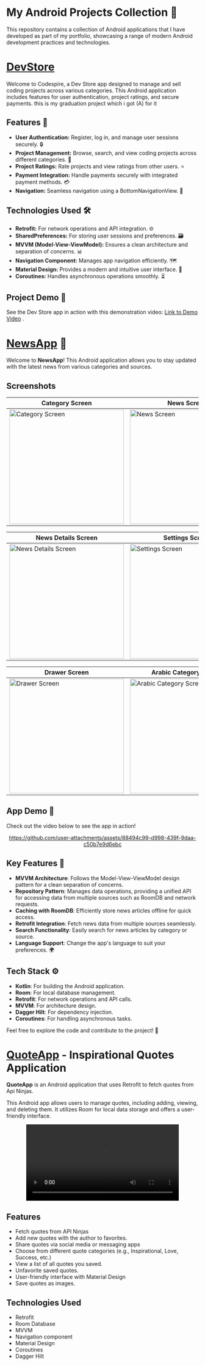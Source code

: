 # My Android Projects Collection 🚀

This repository contains a collection of Android applications that I have developed as part of my portfolio, showcasing a range of modern Android development practices and technologies.

# [DevStore](https://github.com/AhmedRaba/DevStore) 

Welcome to Codespire, a Dev Store app designed to manage and sell coding projects across various categories. This Android application includes features for user authentication, project ratings, and secure payments.
this is my graduation project which i got (A) for it

## Features 🌟

- **User Authentication:** Register, log in, and manage user sessions securely. 🔒
- **Project Management:** Browse, search, and view coding projects across different categories. 📁
- **Project Ratings:** Rate projects and view ratings from other users. ⭐
- **Payment Integration:** Handle payments securely with integrated payment methods. 💳
- **Navigation:** Seamless navigation using a BottomNavigationView. 🧭

## Technologies Used 🛠️

- **Retrofit:** For network operations and API integration. 🌐
- **SharedPreferences:** For storing user sessions and preferences. 🗃️
- **MVVM (Model-View-ViewModel):** Ensures a clean architecture and separation of concerns. 📊
- **Navigation Component:** Manages app navigation efficiently. 🗺️
- **Material Design:** Provides a modern and intuitive user interface. 🎨
- **Coroutines:** Handles asynchronous operations smoothly. ⏳


## Project Demo 🎥

See the Dev Store app in action with this demonstration video:
[Link to Demo Video](https://drive.google.com/file/d/1acc2kCVpB-UGK5SZIRy751ioOpXG1S9K/view?usp=drive_link)
.

# [NewsApp](https://github.com/AhmedRaba/NewsApp) 📰

Welcome to **NewsApp**! This Android application allows you to stay updated with the latest news from various categories and sources.

## Screenshots

<div align="center">

| Category Screen                    | News Screen                          |
|------------------------------------|--------------------------------------|
| <img src="https://github.com/user-attachments/assets/dbc1e724-2e3a-4cda-a4eb-3e9d9b6a85b2" alt="Category Screen" width="300"/> | <img src="https://github.com/user-attachments/assets/4f1ce9db-e50d-40c5-85e1-56e9f1584a84" alt="News Screen" width="300"/> |

| News Details Screen                | Settings Screen                      |
|------------------------------------|--------------------------------------|
| <img src="https://github.com/user-attachments/assets/3b10b4e4-afdf-4652-b01b-abec1fc09a39" alt="News Details Screen" width="300"/> | <img src="https://github.com/user-attachments/assets/14b9d7f8-182f-4490-8ad6-f1aec5e59be4" alt="Settings Screen" width="300"/> |

| Drawer Screen                      | Arabic Category Screen               |
|------------------------------------|--------------------------------------|
| <img src="https://github.com/user-attachments/assets/98b4f2fd-89eb-4c23-a765-5df7bcc68712" alt="Drawer Screen" width="300"/> | <img src="https://github.com/user-attachments/assets/837e4180-173e-4ab6-a94f-6cdced72ba71" alt="Arabic Category Screen" width="300"/> |

</div>

## App Demo 🎥

Check out the video below to see the app in action!

<div align="center">
   

https://github.com/user-attachments/assets/88494c99-d998-439f-9daa-c50b7e9d6ebc


</div>

## Key Features 🌟

- **MVVM Architecture**: Follows the Model-View-ViewModel design pattern for a clean separation of concerns.
- **Repository Pattern**: Manages data operations, providing a unified API for accessing data from multiple sources such as RoomDB and network requests.
- **Caching with RoomDB**: Efficiently store news articles offline for quick access.
- **Retrofit Integration**: Fetch news data from multiple sources seamlessly.
- **Search Functionality**: Easily search for news articles by category or source.
- **Language Support**: Change the app's language to suit your preferences. 🌍

## Tech Stack ⚙️

- **Kotlin**: For building the Android application.
- **Room**: For local database management.
- **Retrofit**: For network operations and API calls.
- **MVVM**: For architecture design.
- **Dagger Hilt**: For dependency injection.
- **Coroutines**: For handling asynchronous tasks.

Feel free to explore the code and contribute to the project! 🚀



# [QuoteApp](https://github.com/AhmedRaba/QuoteApp) - Inspirational Quotes Application

**QuoteApp** is an Android application that uses Retrofit to fetch quotes from Api Ninjas.

This Android app allows users to manage quotes, including adding, viewing, and deleting them. It utilizes Room for local data storage and offers a user-friendly interface.

 <div align="center">
  <video src="https://github.com/AhmedRaba/QuoteApp/assets/83189595/7a807100-43ef-459c-b503-f79b5619c6b9" width="400" />
</div>



## Features

* Fetch quotes from API Ninjas
* Add new quotes with the author to favorites.
* Share quotes via social media or messaging apps
* Choose from different quote categories (e.g., Inspirational, Love, Success, etc.)
* View a list of all quotes you saved.
* Unfavorite saved quotes.
* User-friendly interface with Material Design
* Save quotes as images.

## Technologies Used

* Retrofit
* Room Database
* MVVM
* Navigation component
* Material Design
* Coroutines
* Dagger Hilt








